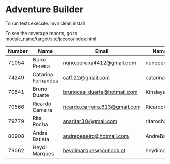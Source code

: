# Adventure Builder

To run tests execute: mvn clean install

To see the coverage reports, go to module_name/target/site/jacoco/index.html.


|   Number   |          Name           |          	  	Email  		      	 	|    Name GitHub     | Grupo  | 	Module 		|
| ---------- | ----------------------- | ------------------------------------   | ------------------ | -----  | --------------- |
|  71054 	 |  Nuno Pereira           | nuno.pereira4412@gmail.com   			| nunopereira4412    |   10   | Tax + Activity	|
|  74249     |  Catarina Fernandes     | catf.22@gmail.com      	  			| catarinatfernandes |   10   | Car + Broker	|
|  70641     |  Bruno Duarte           | brunocas_duarte@hotmail.com  			| KinslayerPT        |   10   | Car + Broker	|
|  70566     |  Ricardo Carreira       | ricardo.carreira.613@gmail.com		    | RicardoCarreira    |   10   | Car + Broker	|
|  79779     |  Rita Rocha             | anaritar30@gmail.com      	  			| ritarocha30        |   10   | Tax + Bank		|
|  80908     |  André Batista          | andrepeseiro@hotmail.com 	  			| AndreBatista80908  |   10   | Tax + Hotel		|
|  79062     |  Heydi Marques          | heydimarques@outlook.pt                | heydimarques       |   10   | Tax + Hotel		|
